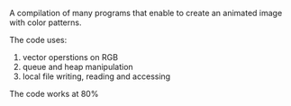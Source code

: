 A compilation of many programs that enable to create an animated image with color patterns. 

The code uses: 
1. vector operstions on RGB
2. queue and heap manipulation
3. local file writing, reading and accessing

The code works at 80%
